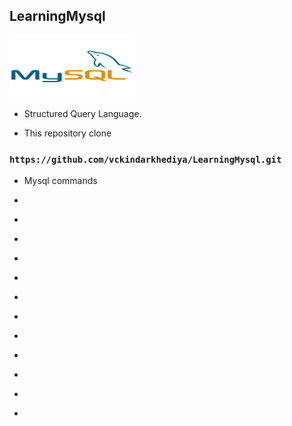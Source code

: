 ## LearningMysql

<code align=center><img src="https://github.com/devicons/devicon/blob/master/icons/mysql/mysql-original-wordmark.svg" title="mysql" alt="mysql" width="200" height="100"/></code>

* Structured Query Language.

* This repository clone
### `https://github.com/vckindarkhediya/LearningMysql.git`

* Mysql commands

* []()
* []()
* []()
* []()
* []()
* []()
* []()
* []()
* []()
* []()
* []()
* []()